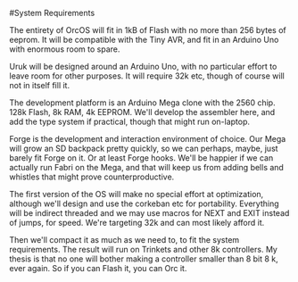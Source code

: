 #System Requirements

The entirety of OrcOS will fit in 1kB of Flash with no more than 256 bytes of eeprom. It will be compatible with the Tiny AVR, and fit in an Arduino Uno with enormous room to spare.

Uruk will be designed around an Arduino Uno, with no particular effort to leave room for other purposes. It will require 32k etc, though of course will not in itself fill it. 

The development platform is an Arduino Mega clone with the 2560 chip. 128k Flash, 8k RAM, 4k EEPROM. We'll develop the assembler here, and add the type system if practical, though that might run on-laptop. 

Forge is the development and interaction environment of choice. Our Mega will grow an SD backpack pretty quickly, so we can perhaps, maybe, just barely fit Forge on it. Or at least Forge hooks. We'll be happier if we can actually run Fabri on the Mega, and that will keep us from adding bells and whistles that might prove counterproductive. 

The first version of the OS will make no special effort at optimization, although we'll design and use the corkeban etc for portability. Everything will be indirect threaded and we may use macros for NEXT and EXIT instead of jumps, for speed. We're targeting 32k and can most likely afford it. 

Then we'll compact it as much as we need to, to fit the system requirements. The result will run on Trinkets and other 8k controllers. My thesis is that no one will bother making a controller smaller than 8 bit 8 k, ever again. So if you can Flash it, you can Orc it.